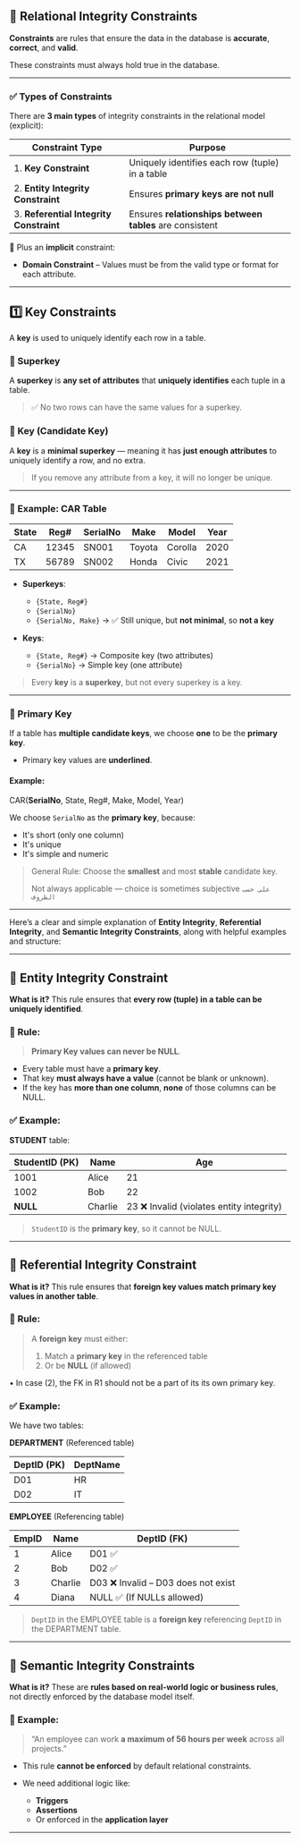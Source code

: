 ## 🔐 Relational Integrity Constraints

**Constraints** are rules that ensure the data in the database is **accurate**, **correct**, and **valid**.

These constraints must always hold true in the database.

---

### ✅ Types of Constraints

There are **3 main types** of integrity constraints in the relational model (explicit):

| Constraint Type                         | Purpose                                                 |
| --------------------------------------- | ------------------------------------------------------- |
| 1. **Key Constraint**                   | Uniquely identifies each row (tuple) in a table         |
| 2. **Entity Integrity Constraint**      | Ensures **primary keys are not null**                   |
| 3. **Referential Integrity Constraint** | Ensures **relationships between tables** are consistent |

📝 Plus an **implicit** constraint:

* **Domain Constraint** – Values must be from the valid type or format for each attribute.

---

## 1️⃣ Key Constraints

A **key** is used to uniquely identify each row in a table.

### 🔸 Superkey

A **superkey** is **any set of attributes** that **uniquely identifies** each tuple in a table.

> ✅ No two rows can have the same values for a superkey.

### 🔸 Key (Candidate Key)

A **key** is a **minimal superkey** — meaning it has **just enough attributes** to uniquely identify a row, and no extra.

> If you remove any attribute from a key, it will no longer be unique.

---

### 🚗 Example: CAR Table

| State | Reg#  | SerialNo | Make   | Model   | Year |
| ----- | ----- | -------- | ------ | ------- | ---- |
| CA    | 12345 | SN001    | Toyota | Corolla | 2020 |
| TX    | 56789 | SN002    | Honda  | Civic   | 2021 |

* **Superkeys**:

  * `{State, Reg#}`
  * `{SerialNo}`
  * `{SerialNo, Make}` → ✅ Still unique, but **not minimal**, so **not a key**

* **Keys**:

  * `{State, Reg#}` → Composite key (two attributes)
  * `{SerialNo}` → Simple key (one attribute)

> Every **key** is a **superkey**, but not every superkey is a key.

---

### 🔑 Primary Key

If a table has **multiple candidate keys**, we choose **one** to be the **primary key**.

* Primary key values are **underlined**.

#### Example:

CAR(**SerialNo**, State, Reg#, Make, Model, Year)

We choose `SerialNo` as the **primary key**, because:

* It's short (only one column)
* It's unique
* It's simple and numeric

> General Rule: Choose the **smallest** and most **stable** candidate key.
>
> Not always applicable — choice is sometimes subjective `على حسب الظروف`

---

Here’s a clear and simple explanation of **Entity Integrity**, **Referential Integrity**, and **Semantic Integrity Constraints**, along with helpful examples and structure:

---

## 🧱 **Entity Integrity Constraint**

**What is it?**
This rule ensures that **every row (tuple) in a table can be uniquely identified**.

### 📌 Rule:

> **Primary Key values can never be NULL**.

* Every table must have a **primary key**.
* That key **must always have a value** (cannot be blank or unknown).
* If the key has **more than one column**, **none** of those columns can be NULL.

### ✅ Example:

**STUDENT** table:

| StudentID (PK) | Name    | Age                                       |
| -------------- | ------- | ----------------------------------------- |
| 1001           | Alice   | 21                                        |
| 1002           | Bob     | 22                                        |
| **NULL**       | Charlie | 23  ❌ Invalid (violates entity integrity) |

> `StudentID` is the **primary key**, so it cannot be NULL.

---

## 🔗 **Referential Integrity Constraint**

**What is it?**
This rule ensures that **foreign key values match primary key values in another table**.

### 📌 Rule:

> A **foreign key** must either:
>
> 1. Match a **primary key** in the referenced table
> 2. Or be **NULL** (if allowed)
>    
• In case (2), the FK in R1 should not be a part of its 
its own primary key.

### ✅ Example:

We have two tables:

**DEPARTMENT** (Referenced table)

| DeptID (PK) | DeptName |
| ----------- | -------- |
| D01         | HR       |
| D02         | IT       |

**EMPLOYEE** (Referencing table)

| EmpID | Name    | DeptID (FK)                                |
| ----- | ------- | ------------------------------------------ |
| 1     | Alice   | D01         ✅                              |
| 2     | Bob     | D02         ✅                              |
| 3     | Charlie | D03         ❌ Invalid – D03 does not exist |
| 4     | Diana   | NULL        ✅ (If NULLs allowed)           |

> `DeptID` in the EMPLOYEE table is a **foreign key** referencing `DeptID` in the DEPARTMENT table.

---

## 🧠 **Semantic Integrity Constraints**

**What is it?**
These are **rules based on real-world logic or business rules**, not directly enforced by the database model itself.

### 📌 Example:

> “An employee can work **a maximum of 56 hours per week** across all projects.”

* This rule **cannot be enforced** by default relational constraints.
* We need additional logic like:

  * **Triggers**
  * **Assertions**
  * Or enforced in the **application layer**

---
